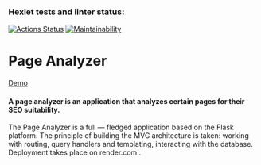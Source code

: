 ### Hexlet tests and linter status:
[![Actions Status](https://github.com/zitaker/python-project-83/workflows/hexlet-check/badge.svg)](https://github.com/zitaker/python-project-83/actions)
[![Maintainability](https://api.codeclimate.com/v1/badges/1871fbf00e66f9f7fca4/maintainability)](https://codeclimate.com/github/zitaker/python-project-83/maintainability)

#  Page Analyzer

[Demo](https://page-analyzer-of-the-georgia.onrender.com/)  

#### A page analyzer is an application that analyzes certain pages for their SEO suitability.  
The Page Analyzer is a full — fledged application based on the Flask platform. The principle of building the MVC architecture is taken: working with routing, query handlers and templating, interacting with the database. Deployment takes place on render.com .


